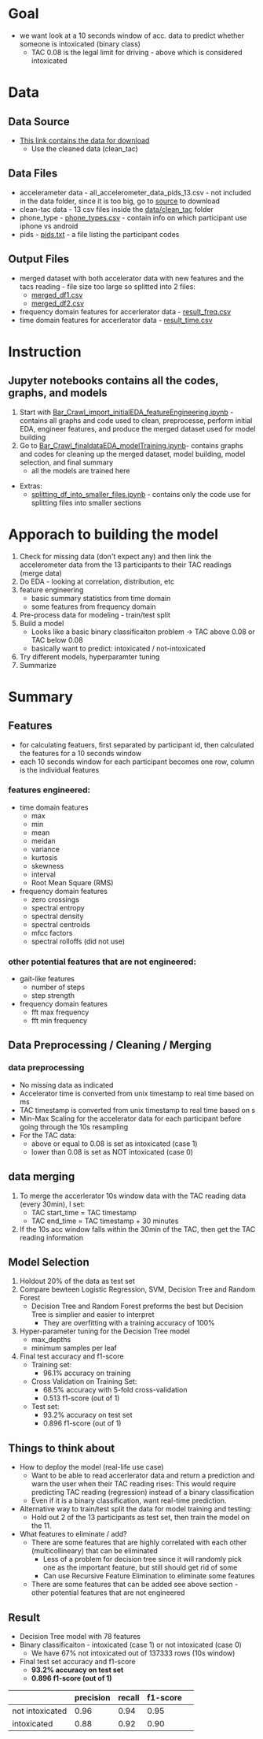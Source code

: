 # Goal
* we want look at a 10 seconds window of acc. data to predict whether someone is intoxicated (binary class)
    * TAC 0.08 is the legal limit for driving - above which is considered intoxicated

# Data

## Data Source
- [This link contains the data for download ](https://archive.ics.uci.edu/ml/datasets/Bar+Crawl%3A+Detecting+Heavy+Drinking)
    - Use the cleaned data (clean_tac)

## Data Files
* accelerameter data - all_accelerometer_data_pids_13.csv - not included in the data folder, since it is too big, go to [source](https://archive.ics.uci.edu/ml/datasets/Bar+Crawl%3A+Detecting+Heavy+Drinking) to download
* clean-tac data - 13 csv files inside the [data/clean_tac](/data/clean_tac) folder
* phone_type - [phone_types.csv](/data/phone_types.csv) - contain info on which participant use iphone vs android
* pids - [pids.txt](/data/pids.txt) - a file listing the participant codes

## Output Files
* merged dataset with both accelerator data with new features and the tacs reading - file size too large so splitted into 2 files:
    * [merged_df1.csv](/data/output_files/merged_df1.csv)
    * [merged_df2.csv](/data/output_files/merged_df2.csv)
* frequency domain features for accerlerator data - [result_freq.csv](/data/output_files/result_freq.csv)
* time domain features for accerlerator data - [result_time.csv](/data/output_files/result_time.csv)


# Instruction
## Jupyter notebooks contains all the codes, graphs, and models
1. Start with [Bar_Crawl_import_initialEDA_featureEngineering.ipynb](/Bar_Crawl_import_initialEDA_featureEngineering.ipynb) - contains all graphs and code used to clean, preprocesse, perform initial EDA, engineer features, and produce the merged dataset used for model building
2. Go to [Bar_Crawl_finaldataEDA_modelTraining.ipynb](/Bar_Crawl_finaldataEDA_modelTraining.ipynb)-  contains graphs and codes for cleaning up the merged dataset, model building, model selection, and final summary
    * all the models are trained here
* Extras:
    * [splitting_df_into_smaller_files.ipynb](/splitting_df_into_smaller_files.ipynb) - contains only the code use for splitting files into smaller sections

# Apporach to building the model
1. Check for missing data (don't expect any) and then link the accelerometer data from the 13 participants to their TAC readings (merge data)
2. Do EDA - looking at correlation, distribution, etc
3. feature engineering
    * basic summary statistics from time domain
    * some features from frequency domain
4. Pre-process data for modeling - train/test split
5. Build a model
    * Looks like a basic binary classificaiton problem -> TAC above 0.08 or TAC below 0.08
    * basically want to predict: intoxicated / not-intoxicated
5. Try different models, hyperparamter tuning
6. Summarize

# Summary

## Features
* for calculating featuers, first separated by participant id, then calculated the features for a 10 seconds window
* each 10 seconds window for each participant becomes one row, column is the individual features

### features engineered:
* time domain features
    * max
    * min
    * mean
    * meidan
    * variance
    * kurtosis
    * skewness
    * interval
    * Root Mean Square (RMS)
* frequency domain features
    * zero crossings
    * spectral entropy
    * spectral density
    * spectral centroids
    * mfcc factors
    * spectral rolloffs (did not use)

### other potential features that are not engineered:
* gait-like features
    * number of steps
    * step strength
* frequency domain features
    * fft max frequency
    * fft min frequency

## Data Preprocessing / Cleaning / Merging

### data preprocessing
* No missing data as indicated
* Accelerator time is converted from unix timestamp to real time based on ms
* TAC timestamp is converted from unix timestamp to real time based on s
* Min-Max Scaling for the accelerator data for each participant before going through the 10s resampling
* For the TAC data:
    * above or equal to 0.08 is set as intoxicated (case 1)
    * lower than 0.08 is set as NOT intoxicated (case 0)
        
## data merging
1. To merge the accerlerator 10s window data with the TAC reading data (every 30min), I set:
    * TAC start_time = TAC timestamp
    * TAC end_time = TAC timestamp + 30 minutes
2. If the 10s acc window falls within the 30min of the TAC, then get the TAC reading information

## Model Selection
1. Holdout 20% of the data as test set
2. Compare bewteen Logistic Regression, SVM, Decision Tree and Random Forest
    * Decision Tree and Random Forest preforms the best but Decision Tree is simplier and easier to interpret
        * They are overfitting with a training accuracy of 100%
3. Hyper-parameter tuning for the Decision Tree model
    * max_depths
    * minimum samples per leaf
4. Final test accuracy and f1-score
    * Training set:
        * 96.1% accuracy on training
    * Cross Validation on Training Set:
        * 68.5% accuracy with 5-fold cross-validation
        * 0.513 f1-score (out of 1)
    * Test set:
        * 93.2% accuracy on test set
        * 0.896 f1-score (out of 1)

## Things to think about
* How to deploy the model (real-life use case)
    - Want to be able to read accerlerator data and return a prediction and warn the user when their TAC reading rises: This would require predicting TAC reading (regression) instead of a binary classification
    - Even if it is a binary classification, want real-time prediction.
* Alternative way to train/test split the data for model training and testing:
    * Hold out 2 of the 13 participants as test set, then train the model on the 11.
* What features to eliminate / add?
    * There are some features that are highly correlated with each other (multicollineary) that can be eliminated
        * Less of a problem for decision tree since it will randomly pick one as the important feature, but still should get rid of some
        * Can use Recursive Feature Elimination to eliminate some features
    * There are some features that can be added see above section - other potential features that are not engineered

## Result
* Decision Tree model with 78 features
* Binary classificaiton - intoxicated (case 1) or not intoxicated (case 0)
    * We have 67% not intoxicated out of 137333 rows (10s window)
* Final test set accuracy and f1-score
    * **93.2% accuracy on test set**
    * **0.896 f1-score (out of 1)**

|   | precision | recall | f1-score |   |
|---|-----------|--------|----------|---|
| not intoxicated | 0.96      | 0.94   | 0.95     |   |
| intoxicated | 0.88      | 0.92   | 0.90     |   |